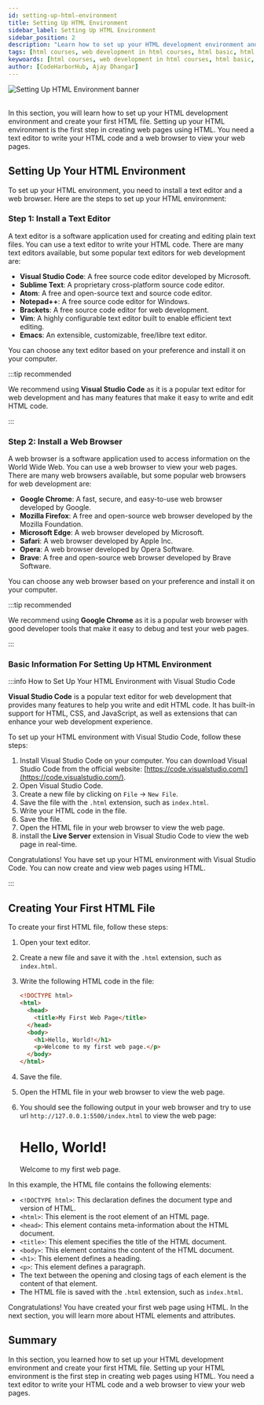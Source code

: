 ```yaml
---
id: setting-up-html-environment
title: Setting Up HTML Environment
sidebar_label: Setting Up HTML Environment
sidebar_position: 2
description: "Learn how to set up your HTML development environment and create your first HTML file."
tags: [html courses, web development in html courses, html basic, html environment, setting up html environment]
keywoards: [html courses, web development in html courses, html basic, html environment, setting up html environment]
author: [CodeHarborHub, Ajay Dhangar]
---
```


<img src="/courses/html/setting-up-html-environment.png" alt="Setting Up HTML Environment banner" />

<br />
<br />

In this section, you will learn how to set up your HTML development environment and create your first HTML file. Setting up your HTML environment is the first step in creating web pages using HTML. You need a text editor to write your HTML code and a web browser to view your web pages.

## Setting Up Your HTML Environment

To set up your HTML environment, you need to install a text editor and a web browser. Here are the steps to set up your HTML environment:

### Step 1: Install a Text Editor

A text editor is a software application used for creating and editing plain text files. You can use a text editor to write your HTML code. There are many text editors available, but some popular text editors for web development are:

- **Visual Studio Code**: A free source code editor developed by Microsoft.
- **Sublime Text**: A proprietary cross-platform source code editor.
- **Atom**: A free and open-source text and source code editor.
- **Notepad++**: A free source code editor for Windows.
- **Brackets**: A free source code editor for web development.
- **Vim**: A highly configurable text editor built to enable efficient text editing.
- **Emacs**: An extensible, customizable, free/libre text editor.

You can choose any text editor based on your preference and install it on your computer.

:::tip recommended

We recommend using **Visual Studio Code** as it is a popular text editor for web development and has many features that make it easy to write and edit HTML code.

:::

### Step 2: Install a Web Browser

A web browser is a software application used to access information on the World Wide Web. You can use a web browser to view your web pages. There are many web browsers available, but some popular web browsers for web development are:

- **Google Chrome**: A fast, secure, and easy-to-use web browser developed by Google.
- **Mozilla Firefox**: A free and open-source web browser developed by the Mozilla Foundation.
- **Microsoft Edge**: A web browser developed by Microsoft.
- **Safari**: A web browser developed by Apple Inc.
- **Opera**: A web browser developed by Opera Software.
- **Brave**: A free and open-source web browser developed by Brave Software.

You can choose any web browser based on your preference and install it on your computer.

:::tip recommended

We recommend using **Google Chrome** as it is a popular web browser with good developer tools that make it easy to debug and test your web pages.

:::

### Basic Information For Setting Up HTML Environment

:::info How to Set Up Your HTML Environment with Visual Studio Code

**Visual Studio Code** is a popular text editor for web development that provides many features to help you write and edit HTML code. It has built-in support for HTML, CSS, and JavaScript, as well as extensions that can enhance your web development experience.

To set up your HTML environment with Visual Studio Code, follow these steps:

1. Install Visual Studio Code on your computer. You can download Visual Studio Code from the official website: [https://code.visualstudio.com/](https://code.visualstudio.com/).
2. Open Visual Studio Code. 
3. Create a new file by clicking on `File` $\rightarrow$ `New File`.
4. Save the file with the `.html` extension, such as `index.html`.
5. Write your HTML code in the file.
6. Save the file.
7. Open the HTML file in your web browser to view the web page.
8. install the **Live Server** extension in Visual Studio Code to view the web page in real-time.

Congratulations! You have set up your HTML environment with Visual Studio Code. You can now create and view web pages using HTML.

:::

## Creating Your First HTML File

To create your first HTML file, follow these steps:

1. Open your text editor.
2. Create a new file and save it with the `.html` extension, such as `index.html`.
3. Write the following HTML code in the file:

    ```html title="index.html"
    <!DOCTYPE html>
    <html>
      <head>
        <title>My First Web Page</title>
      </head>
      <body>
        <h1>Hello, World!</h1>
        <p>Welcome to my first web page.</p>
      </body>
    </html>
    ```

4. Save the file.
5. Open the HTML file in your web browser to view the web page.
6. You should see the following output in your web browser and try to use url `http://127.0.0.1:5500/index.html` to view the web page:

    <BrowserWindow url="http://127.0.0.1:5500/index.html">
        <h1>Hello, World!</h1>
        <p>Welcome to my first web page.</p>
    </BrowserWindow>

In this example, the HTML file contains the following elements:

- `<!DOCTYPE html>`: This declaration defines the document type and version of HTML.
- `<html>`: This element is the root element of an HTML page.
- `<head>`: This element contains meta-information about the HTML document.
- `<title>`: This element specifies the title of the HTML document.
- `<body>`: This element contains the content of the HTML document.
- `<h1>`: This element defines a heading.
- `<p>`: This element defines a paragraph.
- The text between the opening and closing tags of each element is the content of that element.
- The HTML file is saved with the `.html` extension, such as `index.html`.

Congratulations! You have created your first web page using HTML. In the next section, you will learn more about HTML elements and attributes.

## Summary

In this section, you learned how to set up your HTML development environment and create your first HTML file. Setting up your HTML environment is the first step in creating web pages using HTML. You need a text editor to write your HTML code and a web browser to view your web pages.